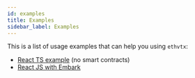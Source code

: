 ```yaml
---
id: examples
title: Examples
sidebar_label: Examples
---
```


This is a list of usage examples that can help you using `ethvtx`:

* [React TS example](https://github.com/horyus/ethvtx/tree/develop/examples) (no smart contracts)
* [React JS with Embark](https://github.com/horyus/ethvtx_embark)

